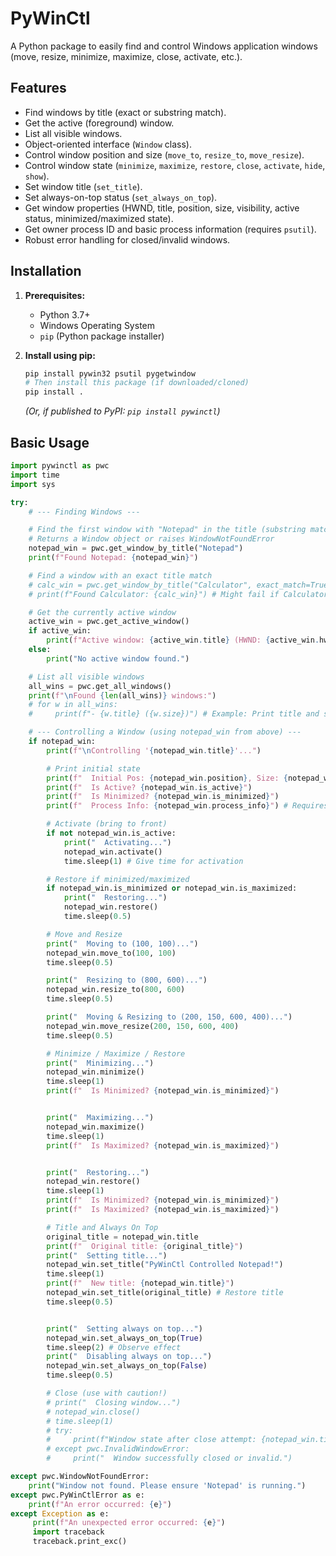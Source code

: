 # PyWinCtl

A Python package to easily find and control Windows application windows (move, resize, minimize, maximize, close, activate, etc.).

## Features

*   Find windows by title (exact or substring match).
*   Get the active (foreground) window.
*   List all visible windows.
*   Object-oriented interface (`Window` class).
*   Control window position and size (`move_to`, `resize_to`, `move_resize`).
*   Control window state (`minimize`, `maximize`, `restore`, `close`, `activate`, `hide`, `show`).
*   Set window title (`set_title`).
*   Set always-on-top status (`set_always_on_top`).
*   Get window properties (HWND, title, position, size, visibility, active status, minimized/maximized state).
*   Get owner process ID and basic process information (requires `psutil`).
*   Robust error handling for closed/invalid windows.

## Installation

1.  **Prerequisites:**
    *   Python 3.7+
    *   Windows Operating System
    *   `pip` (Python package installer)

2.  **Install using pip:**

    ```bash
    pip install pywin32 psutil pygetwindow
    # Then install this package (if downloaded/cloned)
    pip install .
    ```
    *(Or, if published to PyPI: `pip install pywinctl`)*

## Basic Usage

```python
import pywinctl as pwc
import time
import sys

try:
    # --- Finding Windows ---

    # Find the first window with "Notepad" in the title (substring match)
    # Returns a Window object or raises WindowNotFoundError
    notepad_win = pwc.get_window_by_title("Notepad")
    print(f"Found Notepad: {notepad_win}")

    # Find a window with an exact title match
    # calc_win = pwc.get_window_by_title("Calculator", exact_match=True)
    # print(f"Found Calculator: {calc_win}") # Might fail if Calculator title isn't exact

    # Get the currently active window
    active_win = pwc.get_active_window()
    if active_win:
        print(f"Active window: {active_win.title} (HWND: {active_win.hwnd})")
    else:
        print("No active window found.")

    # List all visible windows
    all_wins = pwc.get_all_windows()
    print(f"\nFound {len(all_wins)} windows:")
    # for w in all_wins:
    #     print(f"- {w.title} ({w.size})") # Example: Print title and size

    # --- Controlling a Window (using notepad_win from above) ---
    if notepad_win:
        print(f"\nControlling '{notepad_win.title}'...")

        # Print initial state
        print(f"  Initial Pos: {notepad_win.position}, Size: {notepad_win.size}")
        print(f"  Is Active? {notepad_win.is_active}")
        print(f"  Is Minimized? {notepad_win.is_minimized}")
        print(f"  Process Info: {notepad_win.process_info}") # Requires psutil

        # Activate (bring to front)
        if not notepad_win.is_active:
            print("  Activating...")
            notepad_win.activate()
            time.sleep(1) # Give time for activation

        # Restore if minimized/maximized
        if notepad_win.is_minimized or notepad_win.is_maximized:
            print("  Restoring...")
            notepad_win.restore()
            time.sleep(0.5)

        # Move and Resize
        print("  Moving to (100, 100)...")
        notepad_win.move_to(100, 100)
        time.sleep(0.5)

        print("  Resizing to (800, 600)...")
        notepad_win.resize_to(800, 600)
        time.sleep(0.5)

        print("  Moving & Resizing to (200, 150, 600, 400)...")
        notepad_win.move_resize(200, 150, 600, 400)
        time.sleep(0.5)

        # Minimize / Maximize / Restore
        print("  Minimizing...")
        notepad_win.minimize()
        time.sleep(1)
        print(f"  Is Minimized? {notepad_win.is_minimized}")


        print("  Maximizing...")
        notepad_win.maximize()
        time.sleep(1)
        print(f"  Is Maximized? {notepad_win.is_maximized}")


        print("  Restoring...")
        notepad_win.restore()
        time.sleep(1)
        print(f"  Is Minimized? {notepad_win.is_minimized}")
        print(f"  Is Maximized? {notepad_win.is_maximized}")

        # Title and Always On Top
        original_title = notepad_win.title
        print(f"  Original title: {original_title}")
        print("  Setting title...")
        notepad_win.set_title("PyWinCtl Controlled Notepad!")
        time.sleep(1)
        print(f"  New title: {notepad_win.title}")
        notepad_win.set_title(original_title) # Restore title
        time.sleep(0.5)


        print("  Setting always on top...")
        notepad_win.set_always_on_top(True)
        time.sleep(2) # Observe effect
        print("  Disabling always on top...")
        notepad_win.set_always_on_top(False)
        time.sleep(0.5)

        # Close (use with caution!)
        # print("  Closing window...")
        # notepad_win.close()
        # time.sleep(1)
        # try:
        #     print(f"Window state after close attempt: {notepad_win.title}")
        # except pwc.InvalidWindowError:
        #     print("  Window successfully closed or invalid.")

except pwc.WindowNotFoundError:
    print("Window not found. Please ensure 'Notepad' is running.")
except pwc.PyWinCtlError as e:
    print(f"An error occurred: {e}")
except Exception as e:
     print(f"An unexpected error occurred: {e}")
     import traceback
     traceback.print_exc()
